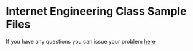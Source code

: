 # Internet Engineering Class Sample Files

If you have any questions you can issue your problem [here](https://github.com/matinzd/Internet-Engineering-Samples/issues) 

